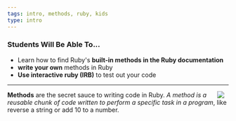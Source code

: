 ```yaml
---
tags: intro, methods, ruby, kids
type: intro
---
```

### Students Will Be Able To...
* Learn how to find Ruby's **built-in methods in the Ruby documentation**
* **write your own** methods in Ruby
* **Use interactive ruby (IRB)** to test out your code

---
<img src="https://s3.amazonaws.com/after-school-assets/secret-sauce.jpeg" align="right" hspace="10"> **Methods** are the secret sauce to writing code in Ruby. *A method is a reusable chunk of code written to perform a specific task in a program*, like reverse a string or add 10 to a number.
